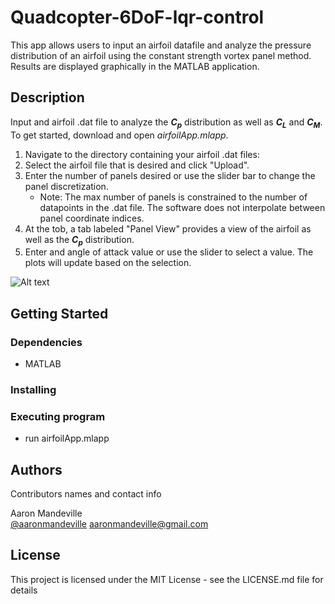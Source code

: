 # Quadcopter-6DoF-lqr-control

This app allows users to input an airfoil datafile and analyze the pressure distribution of an airfoil using the constant strength vortex panel method. Results are displayed graphically in the MATLAB application.

## Description

Input and airfoil .dat file to analyze the _**C<sub>p</sub>**_ distribution as well as _**C<sub>L</sub>**_ and _**C<sub>M</sub>**_. To get started, download and open _airfoilApp.mlapp_.

1. Navigate to the directory containing your airfoil .dat files:
2. Select the airfoil file that is desired and click "Upload".
3. Enter the number of panels desired or use the slider bar to change the panel discretization.
   * Note: The max number of panels is constrained to the number of datapoints in the .dat file. The software does not interpolate between panel coordinate indices.
4. At the tob, a tab labeled "Panel View" provides a view of the airfoil as well as the _**C<sub>p</sub>**_ distribution.
5. Enter and angle of attack value or use the slider to select a value. The plots will update based on the selection.

![Alt text](/ccreenshots/LQR_ROS.gif?raw=true "LQR Controller Running in Gazebo")


## Getting Started

### Dependencies

* MATLAB

### Installing


### Executing program

* run airfoilApp.mlapp

## Authors

Contributors names and contact info

Aaron Mandeville  
[@aaronmandeville](https://www.linkedin.com/in/aaronmandeville/)
aaronmandeville@gmail.com


## License

This project is licensed under the MIT License - see the LICENSE.md file for details
